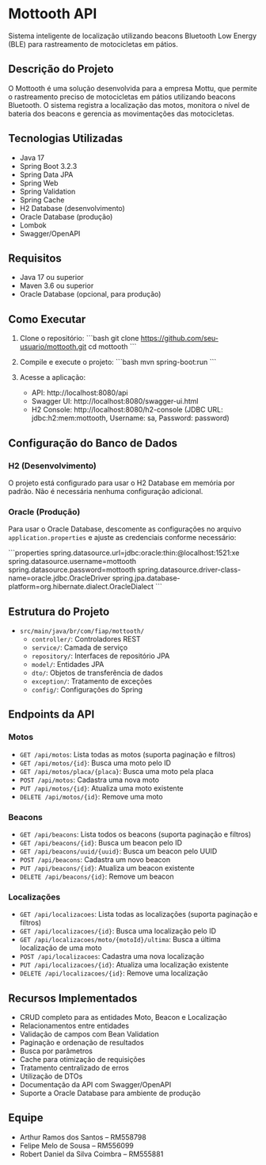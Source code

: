 # Mottooth API

Sistema inteligente de localização utilizando beacons Bluetooth Low Energy (BLE) para rastreamento de motocicletas em pátios.

## Descrição do Projeto

O Mottooth é uma solução desenvolvida para a empresa Mottu, que permite o rastreamento preciso de motocicletas em pátios utilizando beacons Bluetooth. O sistema registra a localização das motos, monitora o nível de bateria dos beacons e gerencia as movimentações das motocicletas.

## Tecnologias Utilizadas

- Java 17
- Spring Boot 3.2.3
- Spring Data JPA
- Spring Web
- Spring Validation
- Spring Cache
- H2 Database (desenvolvimento)
- Oracle Database (produção)
- Lombok
- Swagger/OpenAPI

## Requisitos

- Java 17 ou superior
- Maven 3.6 ou superior
- Oracle Database (opcional, para produção)

## Como Executar

1. Clone o repositório:
\`\`\`bash
git clone https://github.com/seu-usuario/mottooth.git
cd mottooth
\`\`\`

2. Compile e execute o projeto:
\`\`\`bash
mvn spring-boot:run
\`\`\`

3. Acesse a aplicação:
   - API: http://localhost:8080/api
   - Swagger UI: http://localhost:8080/swagger-ui.html
   - H2 Console: http://localhost:8080/h2-console (JDBC URL: jdbc:h2:mem:mottooth, Username: sa, Password: password)

## Configuração do Banco de Dados

### H2 (Desenvolvimento)
O projeto está configurado para usar o H2 Database em memória por padrão. Não é necessária nenhuma configuração adicional.

### Oracle (Produção)
Para usar o Oracle Database, descomente as configurações no arquivo `application.properties` e ajuste as credenciais conforme necessário:

\`\`\`properties
spring.datasource.url=jdbc:oracle:thin:@localhost:1521:xe
spring.datasource.username=mottooth
spring.datasource.password=mottooth
spring.datasource.driver-class-name=oracle.jdbc.OracleDriver
spring.jpa.database-platform=org.hibernate.dialect.OracleDialect
\`\`\`

## Estrutura do Projeto

- `src/main/java/br/com/fiap/mottooth/`
  - `controller/`: Controladores REST
  - `service/`: Camada de serviço
  - `repository/`: Interfaces de repositório JPA
  - `model/`: Entidades JPA
  - `dto/`: Objetos de transferência de dados
  - `exception/`: Tratamento de exceções
  - `config/`: Configurações do Spring

## Endpoints da API

### Motos

- `GET /api/motos`: Lista todas as motos (suporta paginação e filtros)
- `GET /api/motos/{id}`: Busca uma moto pelo ID
- `GET /api/motos/placa/{placa}`: Busca uma moto pela placa
- `POST /api/motos`: Cadastra uma nova moto
- `PUT /api/motos/{id}`: Atualiza uma moto existente
- `DELETE /api/motos/{id}`: Remove uma moto

### Beacons

- `GET /api/beacons`: Lista todos os beacons (suporta paginação e filtros)
- `GET /api/beacons/{id}`: Busca um beacon pelo ID
- `GET /api/beacons/uuid/{uuid}`: Busca um beacon pelo UUID
- `POST /api/beacons`: Cadastra um novo beacon
- `PUT /api/beacons/{id}`: Atualiza um beacon existente
- `DELETE /api/beacons/{id}`: Remove um beacon

### Localizações

- `GET /api/localizacoes`: Lista todas as localizações (suporta paginação e filtros)
- `GET /api/localizacoes/{id}`: Busca uma localização pelo ID
- `GET /api/localizacoes/moto/{motoId}/ultima`: Busca a última localização de uma moto
- `POST /api/localizacoes`: Cadastra uma nova localização
- `PUT /api/localizacoes/{id}`: Atualiza uma localização existente
- `DELETE /api/localizacoes/{id}`: Remove uma localização

## Recursos Implementados

- CRUD completo para as entidades Moto, Beacon e Localização
- Relacionamentos entre entidades
- Validação de campos com Bean Validation
- Paginação e ordenação de resultados
- Busca por parâmetros
- Cache para otimização de requisições
- Tratamento centralizado de erros
- Utilização de DTOs
- Documentação da API com Swagger/OpenAPI
- Suporte a Oracle Database para ambiente de produção

## Equipe

- Arthur Ramos dos Santos – RM558798
- Felipe Melo de Sousa – RM556099
- Robert Daniel da Silva Coimbra – RM555881
